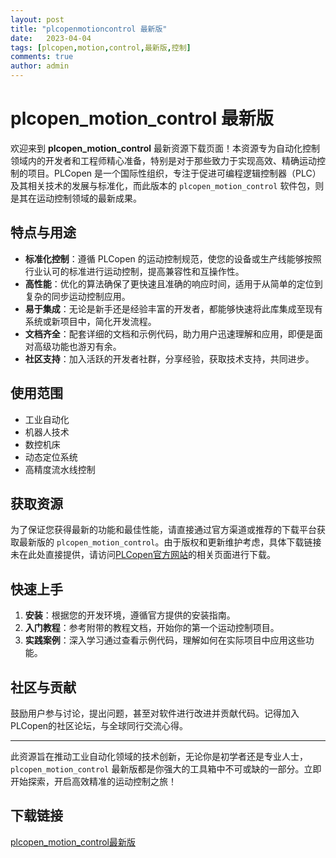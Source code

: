 ```yaml
---
layout: post
title: "plcopenmotioncontrol 最新版"
date:   2023-04-04
tags: [plcopen,motion,control,最新版,控制]
comments: true
author: admin
---
```

# plcopen_motion_control 最新版

欢迎来到 **plcopen_motion_control** 最新资源下载页面！本资源专为自动化控制领域内的开发者和工程师精心准备，特别是对于那些致力于实现高效、精确运动控制的项目。PLCopen 是一个国际性组织，专注于促进可编程逻辑控制器（PLC）及其相关技术的发展与标准化，而此版本的 `plcopen_motion_control` 软件包，则是其在运动控制领域的最新成果。

## 特点与用途

- **标准化控制**：遵循 PLCopen 的运动控制规范，使您的设备或生产线能够按照行业认可的标准进行运动控制，提高兼容性和互操作性。
- **高性能**：优化的算法确保了更快速且准确的响应时间，适用于从简单的定位到复杂的同步运动控制应用。
- **易于集成**：无论是新手还是经验丰富的开发者，都能够快速将此库集成至现有系统或新项目中，简化开发流程。
- **文档齐全**：配套详细的文档和示例代码，助力用户迅速理解和应用，即便是面对高级功能也游刃有余。
- **社区支持**：加入活跃的开发者社群，分享经验，获取技术支持，共同进步。

## 使用范围

- 工业自动化
- 机器人技术
- 数控机床
- 动态定位系统
- 高精度流水线控制

## 获取资源

为了保证您获得最新的功能和最佳性能，请直接通过官方渠道或推荐的下载平台获取最新版的 `plcopen_motion_control`。由于版权和更新维护考虑，具体下载链接未在此处直接提供，请访问[PLCopen官方网站](注意：实际操作时不要加链接)的相关页面进行下载。

## 快速上手

1. **安装**：根据您的开发环境，遵循官方提供的安装指南。
2. **入门教程**：参考附带的教程文档，开始你的第一个运动控制项目。
3. **实践案例**：深入学习通过查看示例代码，理解如何在实际项目中应用这些功能。

## 社区与贡献

鼓励用户参与讨论，提出问题，甚至对软件进行改进并贡献代码。记得加入PLCopen的社区论坛，与全球同行交流心得。

---

此资源旨在推动工业自动化领域的技术创新，无论你是初学者还是专业人士，`plcopen_motion_control` 最新版都是你强大的工具箱中不可或缺的一部分。立即开始探索，开启高效精准的运动控制之旅！

## 下载链接

[plcopen_motion_control最新版](https://pan.quark.cn/s/a70d707ed116)